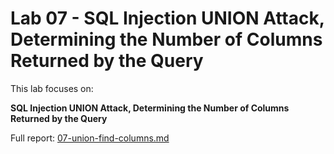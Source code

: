 # Lab 07 - SQL Injection UNION Attack, Determining the Number of Columns Returned by the Query

This lab focuses on:

**SQL Injection UNION Attack, Determining the Number of Columns Returned by the Query**

Full report: [07-union-find-columns.md](07-union-find-columns.md)
